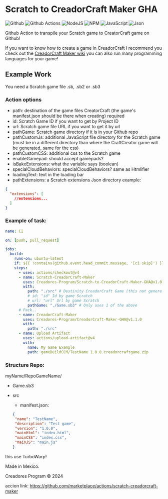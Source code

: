 # Scratch to CreadorCraft Maker GHA

![Github](https://img.shields.io/badge/GitHub-100000?style=for-the-badge&logo=github&logoColor=white)
![Github Actions](https://img.shields.io/badge/Github%20Actions-282a2e?style=for-the-badge&logo=githubactions&logoColor=367cfe)
![NodeJS](https://img.shields.io/badge/Node%20js-339933?style=for-the-badge&logo=nodedotjs&logoColor=white)
![NPM](https://img.shields.io/badge/npm-CB3837?style=for-the-badge&logo=npm&logoColor=white)
![JavaScript](https://img.shields.io/badge/JavaScript-323330?style=for-the-badge&logo=javascript&logoColor=F7DF1E)
![Json](https://img.shields.io/badge/json-5E5C5C?style=for-the-badge&logo=json&logoColor=white)

Github Action to transpile your Scratch game to CreatorCraft game on Github!

If you want to know how to create a game in CreadorCraft I recommend you check out the [CreadorCraft Maker wiki](https://creadorcraft-maker.blogspot.com/p/documentacionwiki.html) you can also run many programming languages for your game!

## Example Work
You need a Scratch game file .sb, .sb2 or .sb3
### Action options
- path: destination of the game files CreatorCraft (the game's manifest.json should be there when creating) required
- id: Scratch Game ID if you want to get by Project ID
- url: Scratch game file URL if you want to get it by url
- pathGame: Scratch game directory if it is in your Github repo
- pathCustomJs: additional JavaScript file directory for the Scratch game (must be in a different directory than where the CraftCreator game will be generated, same for the css)
- pathCustomCSS: additional css to the Scratch game
- enableGamepad: should accept gamepads?
- isBakeExtensions: what the variable says (boolean)
- specialCloudBehaviors: specialCloudBehaviors? same as Htmlifier
- loadingText: text in the loading bar
- pathExtensions: a Scratch extensions Json directory example:
```json
{
  "extensions": [
    //extensions...
  ]
}
```

### Example of task:

```yml
name: CI

on: [push, pull_request]

jobs:
  build:
    runs-on: ubuntu-latest
    if: ${{ !contains(github.event.head_commit.message, '[ci skip]') }}
    steps:
      - uses: actions/checkout@v4
      - name: Scratch-CreadorCraft-Maker
        uses: Creadores-Program/Scratch-to-CreadorCraft-Maker-GHA@v1.0.0
        with:
          path: "./src" # Destinity CreadorCraft Game (this not genere manifest.json)
          # id: "id" Id by game Scratch
          # url: "url" Url by game Scratch
          pathGame: "./Game.sb3" # Only uses 1 of the above
      # Pack..
      - name: CreadorCraft-Maker
        uses: Creadores-Program/CreadorCraft-Maker-GHA@v1.1.0
        with:
          path: "./src"
      - name: Upload Artifact
        uses: actions/upload-artifact@v4
        with:
          name: My Game Example
          path: gameBuildCCM/TestName 1.0.0.creadorcraftgame.zip
```

### Structure Repo:
myName/RepoGameName/
- Game.sb3

- src

   - manifest.json:
   ```json
   {
    "name": "TestName",
    "description": "Test game",
    "version": "1.0.0",
    "mainHtml": "index.html",
    "mainCSS": "index.css",
    "mainJS": "main.js"
   }
   ```

this use TurboWarp!

Made in Mexico.

Creadores Program © 2024

accion link: https://github.com/marketplace/actions/scratch-creadorcraft-maker
